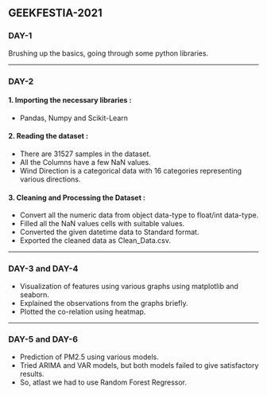 ## GEEKFESTIA-2021
### DAY-1
Brushing up the basics, going through some python libraries.
______________________________________________________________________________________________________________________________________________________________________________
### DAY-2
<!---#### This repository contains a Data Analysis on a weather dataset created using Jupyter Notebook.
#### The weather dataset contains the following columns:- **year, month, day, hour, PM2.5(Particulate matter), temperature, pressure, rain, wind_direction, wind_speed.**  <p>
 <!--- <em> Pariculate matter :- PM stands for particulate matter (also called particle pollution): the term for a mixture of solid particles and liquid droplets found in the                             air. Some particles, such as dust, dirt, soot, or smoke, are large or dark enough to be seen with the naked eye. <p>
   Temperature :- Temperature is a degree of hotness or coldness the can be measured using a thermometer. <p>
   Pressure:- Atmospheric or air pressure is the force per unit of area exerted on the Earth’s surface by the weight of the air above the surface. <p>
   Rain :- The condensed moisture of the atmosphere falling visibly in separate drops. <p>
   Wind direction :- Wind direction is defined as the direction the wind is coming from. If you stand so that the wind is blowing directly into your face, the direction                      you are facing names the wind.For general purposes, the wind direction is reported to eight compass points: N, NE, E, SE, S, SW, W, NW. <p>
   Wind speed :- In meteorology, wind speed, or wind flow speed, is a fundamental atmospheric quantity caused by air moving from high to low pressure, usually due to                      changes in temperature. <p> </em> 
#### Exploratory Data Analysis is an approach to analyze data, to summarize the main characteristics of data, and better understand the data set. It also allows us to quickly interpret the data and adjust different variables to see their effect. The three main steps to get a perfect EDA are :-
* Extracting/Downloading the data from an authorized source.
* Cleaning and processing the data 
* Performing data visualization on the cleaned data set.

#### We are going to analyze the Weather data set. <p>
Our main aim is to perform data cleaning, data normalizing, testing the hypothesis, and deriving appropriate insights. --->

#### 1. Importing the necessary libraries :<p>
   * Pandas, Numpy and Scikit-Learn 
 
#### 2. Reading the dataset : <p>
  * There are 31527 samples in the dataset.
  * All the Columns have a few NaN values.
  * Wind Direction is a categorical data with 16 categories representing various directions.

#### 3. Cleaning and Processing the Dataset : <p>
   * Convert all the numeric data from object data-type to float/int data-type.
   * Filled all the NaN values cells with suitable values.
   * Converted the given datetime data to Standard format.
   * Exported the cleaned data as Clean_Data.csv. 
 _________________________________________________________________________________________________________________________________________________________________________

### DAY-3 and DAY-4
   * Visualization of features using various graphs using matplotlib and seaborn.
   * Explained the observations from the graphs briefly.
   * Plotted the co-relation using heatmap.
__________________________________________________________________________

### DAY-5 and DAY-6
   * Prediction of PM2.5 using various models.
   * Tried ARIMA and VAR models, but both models failed to give satisfactory results.
   * So, atlast we had to use Random Forest Regressor.
